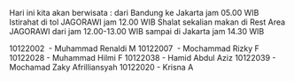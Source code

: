 Hari ini kita akan berwisata :
dari Bandung ke Jakarta jam 05.00 WIB
Istirahat di tol JAGORAWI jam 12.00 WIB
Shalat sekalian makan di Rest Area JAGORAWI dari jam 12.00-13.00 WIB
sampai di Jakarta jam 14.30 WIB

10122002  - Muhammad Renaldi M
10122007  - Mochammad Rizky F
10122028  - Muhammad Hilmi F
10122038  - Hamid Abdul Aziz
10122039  - Mochamad Zaky Afrilliansyah
10122020  - Krisna A
